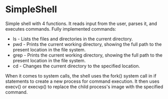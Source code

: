 # SimpleShell
Simple shell with 4 functions. It reads input from the user, parses it, and executes commands.
Fully implemented commands: 
-	ls - Lists the files and directories in the current directory.
-	pwd - Prints the current working directory, showing the full path to the present location in the file system.
-	grep - Prints the current working directory, showing the full path to the present location in the file system.
-	cd - Changes the current directory to the specified location.

When it comes to system calls, the shell uses the fork() system call in if statements to create a new process for command execution. It then uses execv() or execvp() to replace the  child process's image with the specified command.
